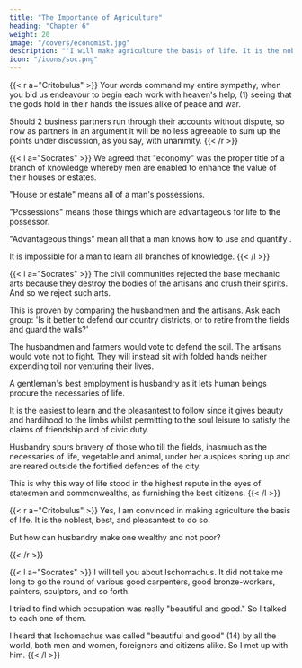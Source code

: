 ```yaml
---
title: "The Importance of Agriculture"
heading: "Chapter 6"
weight: 20
image: "/covers/economist.jpg"
description: "'I will make agriculture the basis of life. It is the noblest, best, and pleasantest to do'"
icon: "/icons/soc.png"
---
```




{{< r a="Critobulus" >}}
Your words command my entire sympathy, when you bid us endeavour to begin each work with heaven's help, (1) seeing that the gods hold in their hands the issues alike of peace and war. 

<!-- So at any rate will we endeavour to act at all times; but will you now endeavour on your side to continue the discussion of economy from the point at which you broke off, and bring it point by point to its conclusion? What you have said so far has not been thrown away on me. I seem to discern already more clearly, what sort of behaviour is necessary to anything like real living.  -->

<!-- {{< l a="Socrates" >}}
Socrates= What say you then? Shall we first survey the ground already traversed, and retrace the steps on which we were agreed, so that, if possible we may conduct the remaining portion of the argument to its issue with like unanimity? (3) (3) Lit. "try whether we can go through the remaining steps with like..."  -->

Should 2 business partners run through their accounts without dispute, so now as partners in an argument it will be no less agreeable to sum up the points under discussion, as you say, with unanimity. 
{{< /r >}}


{{< l a="Socrates" >}}
We agreed that "economy" was the proper title of a branch of knowledge whereby men are enabled to enhance the value of their houses or estates.

"House or estate" means all of a man's possessions. 

"Possessions" means those things which are advantageous for life to the possessor. 

"Advantageous things" mean all that a man knows how to use and quantify <!-- turn to good account -->. 

It is impossible for a man to learn all branches of knowledge. 
{{< /l >}}

{{< l a="Socrates" >}}
The civil communities rejected the base mechanic arts because they destroy the bodies of the artisans and crush their spirits. And so we reject such arts.

This is proven by comparing the husbandmen and the artisans. Ask each group: 'Is it better to defend our country districts, or to retire from the fields and guard the walls?'

The husbandmen and farmers would vote to defend the soil. The artisans would vote not to fight. They will instead sit with folded hands neither expending toil nor venturing their lives. 

A gentleman's best employment is husbandry as it lets human beings procure the necessaries of life. 

It is the easiest to learn and the pleasantest to follow since it gives beauty and hardihood to the limbs whilst permitting to the soul leisure to satisfy the claims of friendship and of civic duty.

Husbandry spurs bravery of those who till the fields, inasmuch as the necessaries of life, vegetable and animal, under her auspices spring up and are reared outside the fortified defences of the city. 

This is why this way of life stood in the highest repute in the eyes of statesmen and commonwealths, as furnishing the best citizens<!--  and those best disposed to the common weal -->. 
{{< /l >}}

{{< r a="Critobulus" >}}
Yes, I am convinced in making agriculture the basis of life. It is the noblest, best, and pleasantest to do so. 

But how can husbandry make one wealthy and not poor? 
<!-- I should like to revert to your remark that you understood the reason why the tillage of one man brings him in an abundance of all he needs, while the operations of another fail to make husbandry a profitable employment. 

I would gladly hear from you an explanation of both these points, so that I may adopt the right and avoid the harmful course.  -->
{{< /r >}}


<!-- {{< l a="Socrates" >}}
Soc. Well, Critobulus, suppose I narrate to you from the beginning how I cam in contact with a man who of all men I ever met seemed to me to deserve the appellation of a gentleman. He was indeed a "beautiful and good" man. 
{{< /l >}}

{{< r a="Critobulus" >}}
Crit. There is nothing I should better like to hear, since of all titles this is the one I covet most the right to bear. 
{{< /l >}} -->


{{< l a="Socrates" >}}
I will tell you about Ischomachus. It did not take me long to go the round of various good carpenters, good bronze-workers, painters, sculptors, and so forth. 

<!-- A brief period was sufficient for the contemplation of themselves and of their most admired works of art.  -->

I tried to find which occupation was really <!-- But when it came to examining those who bore the high-sounding title --> "beautiful and good." So I talked to <!-- in order to find out what conduct on their part justified their adoption of this title, I found my soul eager with desire for intercourse with --> each one of them.

<!-- ; and first of all, seeing that the epithet "beautiful" was conjoined with that of "good," every beautiful person I saw, I must needs approach in my endeavour to discover, (12) if haply I might somewhere see the quality of good adhering to the quality of beauty. 

But, after all, it was otherwise ordained.  -->

<!-- I soon enough seemed to discover (13) that some of those who in their outward form were beautiful were in their inmost selves the veriest knaves. Accordingly I made up my mind to let go beauty which appeals to the eye, and address myself to one of those "beautiful and good" people so entitled.  -->

I heard that Ischomachus was called "beautiful and good" (14) by all the world, both men and women, foreigners and citizens alike. So I met up with him. 
{{< /l >}}

